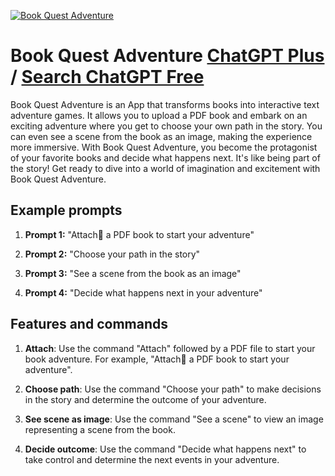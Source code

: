 
[![Book Quest Adventure](https://files.oaiusercontent.com/file-yKsrP1HqXbnOvn4QGhZbwsUP?se=2123-10-17T14%3A43%3A50Z&sp=r&sv=2021-08-06&sr=b&rscc=max-age%3D31536000%2C%20immutable&rscd=attachment%3B%20filename%3Dcfe60657-fe2e-4c9e-bddc-43cab073335b.png&sig=ls39bdvtxQv6C4rQ7Azl5NqMxeoDjGnlhJ5bwFZQ66U%3D)](https://chat.openai.com/g/g-QK82RFTIY-book-quest-adventure)

# Book Quest Adventure [ChatGPT Plus](https://chat.openai.com/g/g-QK82RFTIY-book-quest-adventure) / [Search ChatGPT Free](https://gptcall.net/index.html#/?search=Book%20Quest%20Adventure)

Book Quest Adventure is an App that transforms books into interactive text adventure games. It allows you to upload a PDF book and embark on an exciting adventure where you get to choose your own path in the story. You can even see a scene from the book as an image, making the experience more immersive. With Book Quest Adventure, you become the protagonist of your favorite books and decide what happens next. It's like being part of the story! Get ready to dive into a world of imagination and excitement with Book Quest Adventure.

## Example prompts

1. **Prompt 1:** "Attach📎 a PDF book to start your adventure"

2. **Prompt 2:** "Choose your path in the story"

3. **Prompt 3:** "See a scene from the book as an image"

4. **Prompt 4:** "Decide what happens next in your adventure"

## Features and commands

1. **Attach**: Use the command "Attach" followed by a PDF file to start your book adventure. For example, "Attach📎 a PDF book to start your adventure".

2. **Choose path**: Use the command "Choose your path" to make decisions in the story and determine the outcome of your adventure. 

3. **See scene as image**: Use the command "See a scene" to view an image representing a scene from the book.

4. **Decide outcome**: Use the command "Decide what happens next" to take control and determine the next events in your adventure.


